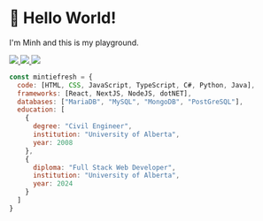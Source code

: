 <!--
**mintiefresh/mintifresh** is a ✨ _special_ ✨ repository because its `README.md` (this file) appears on your GitHub profile.

Here are some ideas to get you started:

- 🔭 I’m currently working on ...
- 🌱 I’m currently learning ...
- 👯 I’m looking to collaborate on ...
- 🤔 I’m looking for help with ...
- 💬 Ask me about ...
- 📫 How to reach me: ...
- 😄 Pronouns: ...
- ⚡ Fun fact: ...
-->




# :wave: Hello World!
<p>I'm Minh and this is my playground.</p>

<p align="left">
  <a href="mailto://minhtuan@ualberta.ca">
    <img src="https://skillicons.dev/icons?i=gmail&theme=dark" />
  </a>
  <a href="https://www.linkedin.com/in/minh-hoang-40794749/?trk=public-profile-join-page">
    <img src="https://skillicons.dev/icons?i=linkedin&theme=dark" />
  </a>
  <a href="https://github.com/mintiefresh">
    <img src="https://skillicons.dev/icons?i=github&theme=dark" />
  </a>
  
</p>


```javascript
const mintiefresh = {
  code: [HTML, CSS, JavaScript, TypeScript, C#, Python, Java],
  frameworks: [React, NextJS, NodeJS, dotNET],
  databases: ["MariaDB", "MySQL", "MongoDB", "PostGreSQL"],
  education: [
    {
      degree: "Civil Engineer",
      institution: "University of Alberta",
      year: 2008
    },
    {
      diploma: "Full Stack Web Developer",
      institution: "University of Alberta",
      year: 2024
    }
  ]
}
```
